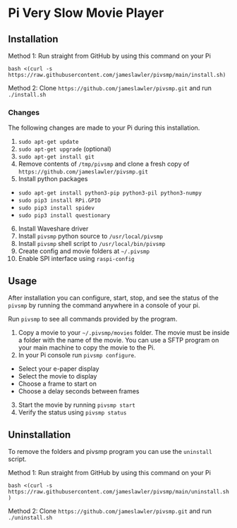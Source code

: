 # Pi Very Slow Movie Player

## Installation

Method 1: Run straight from GitHub by using this command on your Pi

`bash <(curl -s https://raw.githubusercontent.com/jameslawler/pivsmp/main/install.sh)`

Method 2: Clone `https://github.com/jameslawler/pivsmp.git` and run `./install.sh`

### Changes

The following changes are made to your Pi during this installation.

1. `sudo apt-get update`
2. `sudo apt-get upgrade` (optional)
3. `sudo apt-get install git`
4. Remove contents of `/tmp/pivsmp` and clone a fresh copy of `https://github.com/jameslawler/pivsmp.git`
5. Install python packages

- `sudo apt-get install python3-pip python3-pil python3-numpy`
- `sudo pip3 install RPi.GPIO`
- `sudo pip3 install spidev`
- `sudo pip3 install questionary`

6. Install Waveshare driver
7. Install `pivsmp` python source to `/usr/local/pivsmp`
8. Install `pivsmp` shell script to `/usr/local/bin/pivsmp`
9. Create config and movie folders at `~/.pivsmp`
10. Enable SPI interface using `raspi-config`

## Usage

After installation you can configure, start, stop, and see the status of the `pivsmp` by running the command anywhere in a console of your pi.

Run `pivsmp` to see all commands provided by the program.

1. Copy a movie to your `~/.pivsmp/movies` folder. The movie must be inside a folder with the name of the movie. You can use a SFTP program on your main machine to copy the movie to the Pi.
2. In your Pi console run `pivsmp configure`.

- Select your e-paper display
- Select the movie to display
- Choose a frame to start on
- Choose a delay seconds between frames

3. Start the movie by running `pivsmp start`
4. Verify the status using `pivsmp status`

## Uninstallation

To remove the folders and pivsmp program you can use the `uninstall` script.

Method 1: Run straight from GitHub by using this command on your Pi

`bash <(curl -s https://raw.githubusercontent.com/jameslawler/pivsmp/main/uninstall.sh)`

Method 2: Clone `https://github.com/jameslawler/pivsmp.git` and run `./uninstall.sh`
